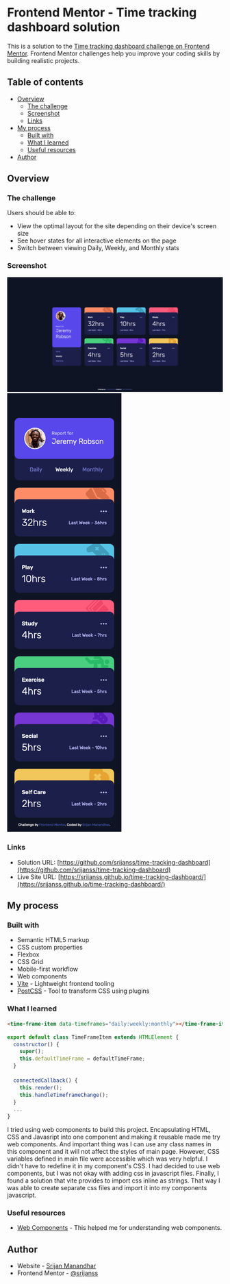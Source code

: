 # Frontend Mentor - Time tracking dashboard solution

This is a solution to the [Time tracking dashboard challenge on Frontend Mentor](https://www.frontendmentor.io/challenges/time-tracking-dashboard-UIQ7167Jw). Frontend Mentor challenges help you improve your coding skills by building realistic projects.

## Table of contents

- [Overview](#overview)
  - [The challenge](#the-challenge)
  - [Screenshot](#screenshot)
  - [Links](#links)
- [My process](#my-process)
  - [Built with](#built-with)
  - [What I learned](#what-i-learned)
  - [Useful resources](#useful-resources)
- [Author](#author)

## Overview

### The challenge

Users should be able to:

- View the optimal layout for the site depending on their device's screen size
- See hover states for all interactive elements on the page
- Switch between viewing Daily, Weekly, and Monthly stats

### Screenshot

![](./assets/images/desktop-screenshot.png)
![](./assets/images/mobile-screenshot.png)

### Links

- Solution URL: [https://github.com/srijanss/time-tracking-dashboard](https://github.com/srijanss/time-tracking-dashboard)
- Live Site URL: [https://srijanss.github.io/time-tracking-dashboard/](https://srijanss.github.io/time-tracking-dashboard/)

## My process

### Built with

- Semantic HTML5 markup
- CSS custom properties
- Flexbox
- CSS Grid
- Mobile-first workflow
- Web components
- [Vite](https://vitejs.dev/) - Lightweight frontend tooling
- [PostCSS](https://postcss.org/) - Tool to transform CSS using plugins

### What I learned

```html
<time-frame-item data-timeframes="daily:weekly:monthly"></time-frame-item>
```

```js
export default class TimeFrameItem extends HTMLElement {
  constructor() {
    super();
    this.defaultTimeFrame = defaultTimeFrame;
  }

  connectedCallback() {
    this.render();
    this.handleTimeframeChange();
  }
  ...
}
```

I tried using web components to build this project. Encapsulating HTML, CSS and Javasript into one component and making it reusable made me try web components. And important thing was I can use any class names in this component and it will not affect the styles of main page. However, CSS variables defined in main file were accessible which was very helpful. I didn't have to redefine it in my component's CSS.
I had decided to use web components, but I was not okay with adding css in javascript files. Finally, I found a solution that vite provides to import css inline as strings. That way I was able to create separate css files and import it into my components javascript.

### Useful resources

- [Web Components](https://developer.mozilla.org/en-US/docs/Web/API/Web_components) - This helped me for understanding web components.

## Author

- Website - [Srijan Manandhar](https://github.com/srijanss)
- Frontend Mentor - [@srijanss](https://www.frontendmentor.io/profile/srijanss)
